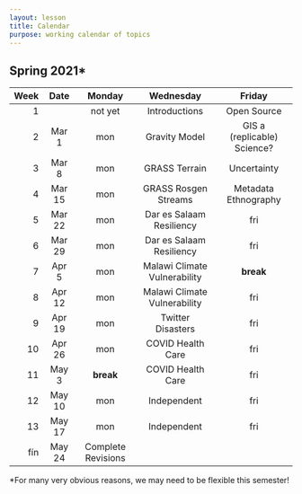 ```yaml
---
layout: lesson
title: Calendar
purpose: working calendar of topics
---
```


## Spring 2021*

Week | Date | Monday | Wednesday | Friday
--: | :--: | :--: | :--: | :--:
1 | | not yet | Introductions | Open Source
2 | Mar 1 | mon | Gravity Model | GIS a (replicable) Science?
3 | Mar 8 | mon | GRASS Terrain | Uncertainty
4 | Mar 15 | mon | GRASS Rosgen Streams | Metadata Ethnography
5 | Mar 22 | mon | Dar es Salaam Resiliency | fri
6 | Mar 29 | mon | Dar es Salaam Resiliency | fri
7 | Apr 5 | mon | Malawi Climate Vulnerability | **break**
8 | Apr 12 | mon | Malawi Climate Vulnerability | fri
9 | Apr 19 | mon | Twitter Disasters | fri
10 | Apr 26 | mon | COVID Health Care | fri
11 | May 3 | **break** | COVID Health Care | fri
12 | May 10 | mon | Independent | fri
13 | May 17 | mon | Independent | fri
fín | May 24 | Complete Revisions |  | 

*For many very obvious reasons, we may need to be flexible this semester!
